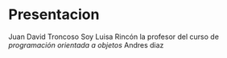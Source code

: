 # Presentacion

Juan David Troncoso Soy Luisa Rincón la profesor del curso de *programación orientada a objetos* Andres diaz
